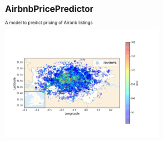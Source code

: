 # AirbnbPricePredictor
A model to predict pricing of Airbnb listings

![Screenshot](london_prices_plot.png)
